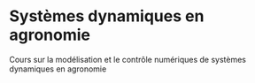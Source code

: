 # Systèmes dynamiques en  agronomie

Cours sur la modélisation et le contrôle numériques de systèmes dynamiques en agronomie
